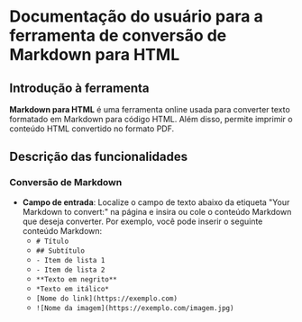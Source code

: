 # Documentação do usuário para a ferramenta de conversão de Markdown para HTML

## Introdução à ferramenta

**Markdown para HTML** é uma ferramenta online usada para converter texto formatado em Markdown para código HTML. Além disso, permite imprimir o conteúdo HTML convertido no formato PDF.

## Descrição das funcionalidades

### Conversão de Markdown

* **Campo de entrada**: Localize o campo de texto abaixo da etiqueta "Your Markdown to convert:" na página e insira ou cole o conteúdo Markdown que deseja converter. Por exemplo, você pode inserir o seguinte conteúdo Markdown:
  * `# Título`
  * `## Subtítulo`
  * `- Item de lista 1`
  * `- Item de lista 2`
  * `**Texto em negrito**`
  * `*Texto em itálico*`
  * `[Nome do link](https://exemplo.com)`
  * `![Nome da imagem](https://exemplo.com/imagem.jpg)`